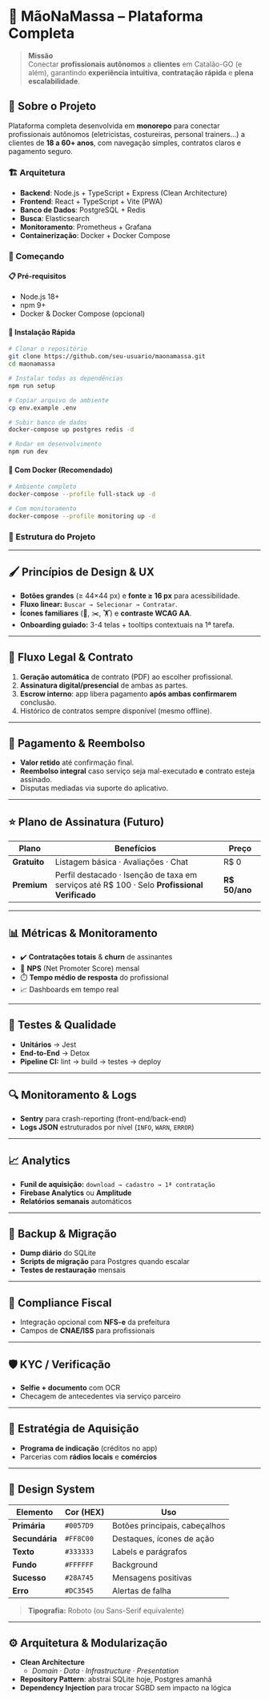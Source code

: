 # 🚀 **MãoNaMassa – Plataforma Completa**

> **Missão**  
> Conectar **profissionais autônomos** a **clientes** em Catalão-GO (e além), garantindo **experiência intuitiva**, **contratação rápida** e **plena escalabilidade**.

## 🎯 Sobre o Projeto
Plataforma completa desenvolvida em **monorepo** para conectar profissionais autônomos (eletricistas, costureiras, personal trainers…) a clientes de **18 a 60+ anos**, com navegação simples, contratos claros e pagamento seguro.

### 🏗️ Arquitetura
- **Backend**: Node.js + TypeScript + Express (Clean Architecture)
- **Frontend**: React + TypeScript + Vite (PWA)
- **Banco de Dados**: PostgreSQL + Redis
- **Busca**: Elasticsearch
- **Monitoramento**: Prometheus + Grafana
- **Containerização**: Docker + Docker Compose

### 🚀 Começando

#### 📋 Pré-requisitos
- Node.js 18+
- npm 9+
- Docker & Docker Compose (opcional)

#### 🔧 Instalação Rápida
```bash
# Clonar o repositório
git clone https://github.com/seu-usuario/maonamassa.git
cd maonamassa

# Instalar todas as dependências
npm run setup

# Copiar arquivo de ambiente
cp env.example .env

# Subir banco de dados
docker-compose up postgres redis -d

# Rodar em desenvolvimento
npm run dev
```

#### 🐳 Com Docker (Recomendado)
```bash
# Ambiente completo
docker-compose --profile full-stack up -d

# Com monitoramento
docker-compose --profile monitoring up -d
```

### 📂 Estrutura do Projeto

---

## 🖌️ Princípios de Design & UX
- **Botões grandes** (≥ 44×44 px) e **fonte ≥ 16 px** para acessibilidade.  
- **Fluxo linear:** `Buscar → Selecionar → Contratar`.  
- **Ícones familiares** (🔌, ✂️, 🏋️) e **contraste WCAG AA**.  
- **Onboarding guiado:** 3-4 telas + tooltips contextuais na 1ª tarefa.

---

## 🔏 Fluxo Legal & Contrato
1. **Geração automática** de contrato (PDF) ao escolher profissional.  
2. **Assinatura digital/presencial** de ambas as partes.  
3. **Escrow interno**: app libera pagamento **após ambas confirmarem** conclusão.  
4. Histórico de contratos sempre disponível (mesmo offline).

---

## 💸 Pagamento & Reembolso
- **Valor retido** até confirmação final.  
- **Reembolso integral** caso serviço seja mal-executado **e** contrato esteja assinado.  
- Disputas mediadas via suporte do aplicativo.

---

## ⭐ Plano de Assinatura (Futuro)
| Plano | Benefícios | Preço |
|-------|------------|-------|
| **Gratuito** | Listagem básica · Avaliações · Chat | R$ 0 |
| **Premium** | Perfil destacado · Isenção de taxa em serviços até R$ 100 · Selo **Profissional Verificado** | **R$ 50/ano** |

---

## 📊 Métricas & Monitoramento
- ✔️ **Contratações totais** & **churn** de assinantes  
- 🌟 **NPS** (Net Promoter Score) mensal  
- ⏱️ **Tempo médio de resposta** do profissional  
- 📈 Dashboards em tempo real

---

## 🧪 Testes & Qualidade
- **Unitários** → Jest  
- **End-to-End** → Detox  
- **Pipeline CI:** lint → build → testes → deploy

---

## 🔍 Monitoramento & Logs
- **Sentry** para crash-reporting (front-end/back-end)  
- **Logs JSON** estruturados por nível (`INFO`, `WARN`, `ERROR`)

---

## 📈 Analytics
- **Funil de aquisição:** `download → cadastro → 1ª contratação`  
- **Firebase Analytics** ou **Amplitude**  
- **Relatórios semanais** automáticos

---

## 💾 Backup & Migração
- **Dump diário** do SQLite  
- **Scripts de migração** para Postgres quando escalar  
- **Testes de restauração** mensais

---

## 📜 Compliance Fiscal
- Integração opcional com **NFS-e** da prefeitura  
- Campos de **CNAE/ISS** para profissionais

---

## 🛡️ KYC / Verificação
- **Selfie + documento** com OCR  
- Checagem de antecedentes via serviço parceiro  

---

## 📣 Estratégia de Aquisição
- **Programa de indicação** (créditos no app)  
- Parcerias com **rádios locais** e **comércios**

---

## 🎨 Design System
| Elemento        | Cor (HEX) | Uso                                |
|-----------------|-----------|------------------------------------|
| **Primária**    | `#0057D9` | Botões principais, cabeçalhos      |
| **Secundária**  | `#FF8C00` | Destaques, ícones de ação          |
| **Texto**       | `#333333` | Labels e parágrafos                |
| **Fundo**       | `#FFFFFF` | Background                         |
| **Sucesso**     | `#28A745` | Mensagens positivas                |
| **Erro**        | `#DC3545` | Alertas de falha                   |

> **Tipografia:** Roboto (ou Sans-Serif equivalente)

---

## ⚙️ Arquitetura & Modularização
- **Clean Architecture**  
  - *Domain* · *Data* · *Infrastructure* · *Presentation*  
- **Repository Pattern**: abstrai SQLite hoje, Postgres amanhã  
- **Dependency Injection** para trocar SGBD sem impacto na lógica

